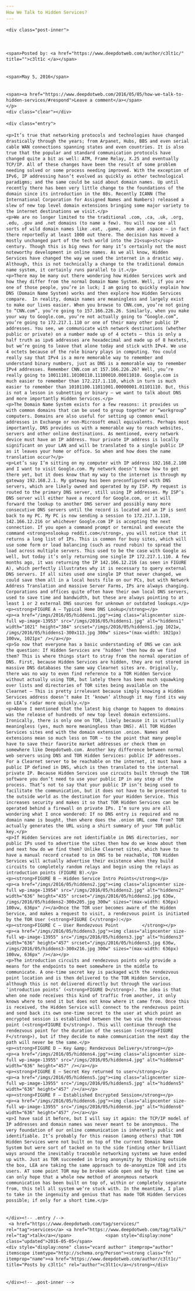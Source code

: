 ```yaml
---
How We Talk to Hidden Services?
---
```

<article class="post-listing post-13952 post type-post status-publish format-standard has-post-thumbnail hentry  tag-services tag-talk">
    
    <div class="post-inner">
    
    
        
    <span>Posted by: <a href="https://www.deepdotweb.com/author/c3lt1c/" title="">c3lt1c </a></span>
    
    
    <span>May 5, 2016</span>
    
    
    <span><a href="https://www.deepdotweb.com/2016/05/05/how-we-talk-to-hidden-services/#respond">Leave a comment</a></span>
    </p>
    <div class="clear"></div>
    
    <div class="entry">
    
    <p>It’s true that networking protocols and technologies have changed drastically through the years; from Arpanet, Hubs, BBS and even serial cable WAN connections spanning states and even countries. It is also true that the popular and standard communication protocols have changed quite a bit as well: ATM, Frame Relay, X.25 and eventually TCP/IP. All of these changes have been the result of some problem needing solved or some process needing improved. With the exception of IPv6, IP addressing hasn’t evolved as quickly as other technological paradigms; and the same could be said about domain names. Up until recently there has been very little change to the foundations of the domain since its introduction in the 80s. Recently ICANN (The International Corporation for Assigned Names and Numbers) released a slew of new top level domain extensions bringing some major variety to the internet destinations we visit.</p>
    <p>We are no longer limited to the traditional .com, .ca, .uk, .org, .edu, .gov and .net domains (to name a few). You will now see all sorts of wild domain names like .eat, .game, .mom and .space – in fact there reportedly at least 1000 out there. The decision has moved a mostly unchanged part of the tech world into the 21<sup>st</sup> century. Though this is big news for many it’s certainly not the most noteworthy development in online names. As we all know, Hidden Services have changed the way we used the internet in a drastic way. Although, this is not technically a change to the traditional domain name system, it certainly runs parallel to it.</p>
    <p>There may be many out there wondering how Hidden Services work and how they differ from the normal Domain Name System. Well, if you are one of those people, you’re in luck; I am going to quickly explain how DNS (Domain Name System) works and then explore how Hidden Services compare.  In reality, domain names are meaningless and largely exist to make our lives easier. When you browse to CNN.com, you’re not going to “CNN.com”, you’re going to 157.166.226.26. Similarly, when you make your way to Google.com, you’re not actually going to “Google.com”, you’re going to 172.217.1.110 or one of their many other public IP addresses. You see, we communicate with network destinations (whether public or private) on a number made up of 4 octets – this is only a half truth as ipv6 addresses are hexadecimal and made up of 8 hextets, but we’re going to leave that alone today and stick with IPv4. We use 4 octets because of the role binary plays in computing. You could really say that IPv4 is a more memorable way to remember and understand binary numbers, just as DNS is a memorable way to remember IPv4 addresses. Remember CNN.com at 157.166.226.26? Well, you’re really going to 10011101.10100110.11100010.00011010. Google.com is much easier to remember than 172.217.1.110, which in turn is much easier to remember than 10101100.11011001.00000001.01101110. But, this is not a lesson in subnetting or binary – we want to talk about DNS and more importantly Hidden Services.</p>
    <p>The Domain Name System exists for a few reasons: it provides us with common domains that can be used to group together or “workgroup” computers. Domains are also useful for setting up common email addresses in Exchange or non-Microsoft email equivalents. Perhaps most importantly, DNS provides us with a memorable way to reach websites, servers and other online destinations. As mentioned, every network device must have an IP address. Your private IP address is locally significant on your LAN and will be translated to a single public IP as it leaves your home or office. So when and how does the name translation occur?</p>
    <p>Let’s say I’m sitting on my computer with IP address 192.168.2.100 and I want to visit Google.com. My network doesn’t know how to get there yet, but it does know that my way to the internet is through my gateway 192.168.2.1. My gateway has been preconfigured with DNS servers, which are likely owned and operated by my ISP. My request is routed to the primary DNS server, still using IP addresses. My ISP’s DNS server will either have a record for Google.com, or it will forward the lookup to another DNS server and possibly many more consecutive DNS servers until the record is located and an IP is sent back to my PC. My PC is now sending a session to 172.217.1.110, 142.166.12.216 or whichever Google.com IP is accepting the next connection. If you open a command prompt or terminal and execute the command <strong>nslookup reddit.com</strong>, you will notice that it returns a long list of IPs. This is common for busy sites, which will use some form or load balancing (such as round robin) to spread the load across multiple servers. This used to be the case with Google as well, but today it’s only returning one single IP 172.217.1.110. A few months ago, it was returning the IP 142.166.12.216 (as seen in FIGURE A), which perfectly illustrates why it is necessary to query external DNS servers. If all sites used one single IP that never changed, we could save them all in a local hosts file on our PCs, but with Network Address Translation and massive Server Farms, IPs are always changing. Corporations and offices quite often have their own local DNS servers, used to save time and bandwidth, but these are always pointing to at least 1 or 2 external DNS sources for unknown or outdated lookups.</p>
    <p><strong>FIGURE A – Typical Home DNS Lookup</strong></p>
    <p><a href="/imgs/2016/05/hiddens1.jpg"><img class="aligncenter size-full wp-image-13953" src="/imgs/2016/05/hiddens1.jpg" alt="hiddens1" width="1021" height="384" srcset="/imgs/2016/05/hiddens1.jpg 1021w, /imgs/2016/05/hiddens1-300x113.jpg 300w" sizes="(max-width: 1021px) 100vw, 1021px" /></a></p>
    <p>So now that everyone has a basic understanding of DNS we can ask the question: If Hidden Services are ‘hidden’ then how do we find them? This is where things start to stray from the normal operation of DNS. First, because Hidden Services are hidden, they are not stored in massive DNS databases the same way Clearnet sites are. Originally, there was no way to even find reference to a TOR Hidden Service without actually using TOR, but lately there has been much squawking over lists and directories of TOR sites being available on the Clearnet – This is pretty irrelevant because simply knowing a Hidden Services address doesn’t make It ‘known’ although it may find its way on LEA’s radar more quickly.</p>
    <p>Above I mentioned that the latest big change to happen to domains was the release of hundreds of new top level domain extensions. Ironically, there is only one on TOR, likely because it is virtually meaningless (yes, much more meaningless than DNS). All TOR Hidden Services sites end with the domain extension .onion. Names and extensions mean so much less on TOR – to the point that many people have to save their favorite market addresses or check them on somewhere like Deepdotweb.com. Another key difference between normal web servers using DNS and TOR Hidden Services: public IP addresses. For a Clearnet server to be reachable on the internet, it must have a public IP defined in DNS, which is then translated to the internal private IP. Because Hidden Services use circuits built through the TOR software you don’t need to use your public IP in any step of the process. That’s not to say that your public IP isn’t being used to facilitate the communication, but it does not have to be presented to the outside world as the destination for your Hidden Service. This increases security and makes it so that TOR Hidden Services can be operated behind a firewall on private IPs. I’m sure you are all wondering what I once wondered: If no DNS entry is required and no domain name is bought, then where does the .onion URL come from? TOR actually generates the URL using a shirt summary of your TOR public key.</p>
    <p>If Hidden Services are not identifiable in DNS directories, nor public IPs used to advertise the sites then how do we know about them and next how do we find them? Unlike Clearnet sites, which have to have a manual record created to in DNS to be reachable, TOR Hidden Services will actually advertise their existence when they build circuits to completely random relays and begin using the relays as introduction points (FIGURE B).</p>
    <p><strong>FIGURE B – Hidden Service Intro Points</strong></p>
    <p><a href="/imgs/2016/05/hiddens2.jpg"><img class="aligncenter size-full wp-image-13954" src="/imgs/2016/05/hiddens2.jpg" alt="hiddens2" width="636" height="435" srcset="/imgs/2016/05/hiddens2.jpg 636w, /imgs/2016/05/hiddens2-300x205.jpg 300w" sizes="(max-width: 636px) 100vw, 636px" /></a>Once the TOR user becomes aware of the Hidden Service, and makes a request to visit, a rendezvous point is initiated by the TOR User (<strong>FIGURE C</strong>):</p>
    <p><strong>FIGURE C – User Rendezvous Point         </strong></p>
    <p><a href="/imgs/2016/05/hiddens3.jpg"><img class="aligncenter size-full wp-image-13955" src="/imgs/2016/05/hiddens3.jpg" alt="hiddens3" width="636" height="457" srcset="/imgs/2016/05/hiddens3.jpg 636w, /imgs/2016/05/hiddens3-300x216.jpg 300w" sizes="(max-width: 636px) 100vw, 636px" /></a></p>
    <p>The introduction circuits and rendezvous points only provide a means for the endpoints to meet somewhere in the middle to communicate. A one-time secret key is packaged with the rendezvous point location and is then delivered to the TOR Hidden Service, although this is not delivered directly but through the various ‘introduction points’ (<strong>FIGURE D</strong>). The idea is that when one node receives this kind of traffic from another, it only knows where to send it but does not know where it came from. Once this is received, the Hidden Service will connect to the rendezvous point and send back its own one-time secret to the user at which point an encrypted session is established between the two via the rendezvous point (<strong>FIGURE E</strong>). This will continue through the rendezvous point for the duration of the session (<strong>FIGURE F</strong>), but if they decide to make communication the next day the path will never be the same.</p>
    <p><strong>FIGURE D – Key &amp; Rendezvous Delivery</strong></p>
    <p><a href="/imgs/2016/05/hiddens4.jpg"><img class="aligncenter size-full wp-image-13955" src="/imgs/2016/05/hiddens4.jpg" alt="hiddens4" width="636" height="457" /></a></p>
    <p><strong>FIGURE E – Secret Key returned to user</strong></p>
    <p><a href="/imgs/2016/05/hiddens5.jpg"><img class="aligncenter size-full wp-image-13955" src="/imgs/2016/05/hiddens5.jpg" alt="hiddens5" width="636" height="457" /></a></p>
    <p><strong>FIGURE F – Established Encrypted Session</strong></p>
    <p><a href="/imgs/2016/05/hiddens6.jpg"><img class="aligncenter size-full wp-image-13955" src="/imgs/2016/05/hiddens6.jpg" alt="hiddens6" width="636" height="457" /></a></p>
    <p>I have said it before, but I will say it again: the TCP/IP model of IP addresses and domain names was never meant to be anonymous. The very foundation of our online communication is inherently public and identifiable. It’s probably for this reason (among others) that TOR Hidden Services were not built on top of the current Domain Name System but were sort of tacked on to the side finding other brilliant ways around the inevitably traceable networking systems we have ended up with. Just as TOR succeeded in bring anonymity by thinking outside the box, LEA are taking the same approach to de-anonymize TOR and its users. AT some point TOR may be broken wide open and by that time we can only hope that a whole new method of anonymous network communication has been built on top of, within or completely separate from, this tell all system we’re stuck with. In the meantime, I plan to take in the ingenuity and genius that has made TOR Hidden Services possible; if only for a short time.</p>
    
    
    </div><!-- .entry /-->
     <a href="https://www.deepdotweb.com/tag/services/" rel="tag">services</a> <a href="https://www.deepdotweb.com/tag/talk/" rel="tag">talk</a></span>				<span style="display:none" class="updated">2016-05-05</span>
    <div style="display:none" class="vcard author" itemprop="author" itemscope itemtype="http://schema.org/Person"><strong class="fn" itemprop="name"><a href="https://www.deepdotweb.com/author/c3lt1c/" title="Posts by c3lt1c" rel="author">c3lt1c</a></strong></div>
    
    
    </div><!-- .post-inner -->
</article><!-- .post-listing -->

